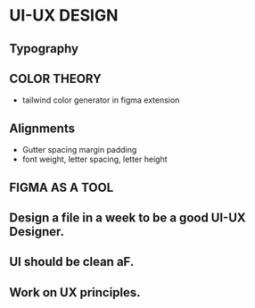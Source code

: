 # UI-UX DESIGN
## Typography
## COLOR THEORY 
- tailwind color generator in figma extension
## Alignments
- Gutter spacing margin padding 
- font weight, letter spacing, letter height

## FIGMA AS A TOOL

## Design a file in a week to be a good UI-UX Designer.

## UI should be clean aF. 
## Work on UX principles.


